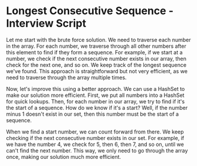 # Longest Consecutive Sequence - Interview Script

Let me start with the brute force solution. We need to traverse each number in the array. For each number, we traverse through all other numbers after this element to find if they form a sequence. For example, if we start at a number, we check if the next consecutive number exists in our array, then check for the next one, and so on. We keep track of the longest sequence we've found. This approach is straightforward but not very efficient, as we need to traverse through the array multiple times.

Now, let's improve this using a better approach. We can use a HashSet to make our solution more efficient. First, we put all numbers into a HashSet for quick lookups. Then, for each number in our array, we try to find if it's the start of a sequence. How do we know if it's a start? Well, if the number minus 1 doesn't exist in our set, then this number must be the start of a sequence.

When we find a start number, we can count forward from there. We keep checking if the next consecutive number exists in our set. For example, if we have the number 4, we check for 5, then 6, then 7, and so on, until we can't find the next number. This way, we only need to go through the array once, making our solution much more efficient.